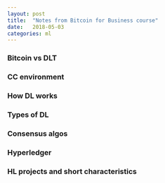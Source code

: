 ```yaml
---
layout: post
title:  "Notes from Bitcoin for Business course"
date:   2018-05-03
categories: ml
---
```


### Bitcoin vs DLT

### CC environment

### How DL works

### Types of DL

### Consensus algos

### Hyperledger

### HL projects and short characteristics
